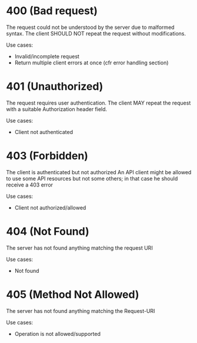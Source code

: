 # 400 (Bad request)
The request could not be understood by the server due to malformed syntax.
The client SHOULD NOT repeat the request without modifications.

Use cases:
* Invalid/incomplete request
* Return multiple client errors at once (cfr error handling section)

# 401 (Unauthorized)
The request requires user authentication.
The client MAY repeat the request with a suitable Authorization header field.

Use cases:
* Client not authenticated

# 403 (Forbidden)
The client is authenticated but not authorized
An API client might be allowed to use some API resources but not some others; in that case he should receive a 403 error

Use cases:
* Client not authorized/allowed

# 404 (Not Found)
The server has not found anything matching the request URI

Use cases:
* Not found

# 405 (Method Not Allowed)
The server has not found anything matching the Request-URI

Use cases:
* Operation is not allowed/supported